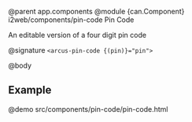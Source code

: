 @parent app.components
@module {can.Component} i2web/components/pin-code Pin Code

An editable version of a four digit pin code

@signature `<arcus-pin-code {(pin)}="pin">`

@body

## Example
@demo src/components/pin-code/pin-code.html
